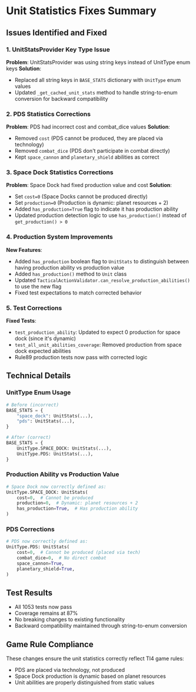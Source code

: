 # Unit Statistics Fixes Summary

## Issues Identified and Fixed

### 1. UnitStatsProvider Key Type Issue
**Problem**: UnitStatsProvider was using string keys instead of UnitType enum keys
**Solution**:
- Replaced all string keys in `BASE_STATS` dictionary with `UnitType` enum values
- Updated `_get_cached_unit_stats` method to handle string-to-enum conversion for backward compatibility

### 2. PDS Statistics Corrections
**Problem**: PDS had incorrect cost and combat_dice values
**Solution**:
- Removed `cost` (PDS cannot be produced, they are placed via technology)
- Removed `combat_dice` (PDS don't participate in combat directly)
- Kept `space_cannon` and `planetary_shield` abilities as correct

### 3. Space Dock Statistics Corrections
**Problem**: Space Dock had fixed production value and cost
**Solution**:
- Set `cost=0` (Space Docks cannot be produced directly)
- Set `production=0` (Production is dynamic: planet resources + 2)
- Added `has_production=True` flag to indicate it has production ability
- Updated production detection logic to use `has_production()` instead of `get_production() > 0`

### 4. Production System Improvements
**New Features**:
- Added `has_production` boolean flag to `UnitStats` to distinguish between having production ability vs production value
- Added `has_production()` method to `Unit` class
- Updated `TacticalActionValidator.can_resolve_production_abilities()` to use the new flag
- Fixed test expectations to match corrected behavior

### 5. Test Corrections
**Fixed Tests**:
- `test_production_ability`: Updated to expect 0 production for space dock (since it's dynamic)
- `test_all_unit_abilities_coverage`: Removed production from space dock expected abilities
- Rule89 production tests now pass with corrected logic

## Technical Details

### UnitType Enum Usage
```python
# Before (incorrect)
BASE_STATS = {
    "space_dock": UnitStats(...),
    "pds": UnitStats(...),
}

# After (correct)
BASE_STATS = {
    UnitType.SPACE_DOCK: UnitStats(...),
    UnitType.PDS: UnitStats(...),
}
```

### Production Ability vs Production Value
```python
# Space Dock now correctly defined as:
UnitType.SPACE_DOCK: UnitStats(
    cost=0,  # Cannot be produced
    production=0,  # Dynamic: planet resources + 2
    has_production=True,  # Has production ability
)
```

### PDS Corrections
```python
# PDS now correctly defined as:
UnitType.PDS: UnitStats(
    cost=0,  # Cannot be produced (placed via tech)
    combat_dice=0,  # No direct combat
    space_cannon=True,
    planetary_shield=True,
)
```

## Test Results
- All 1053 tests now pass
- Coverage remains at 87%
- No breaking changes to existing functionality
- Backward compatibility maintained through string-to-enum conversion

## Game Rule Compliance
These changes ensure the unit statistics correctly reflect TI4 game rules:
- PDS are placed via technology, not produced
- Space Dock production is dynamic based on planet resources
- Unit abilities are properly distinguished from static values
